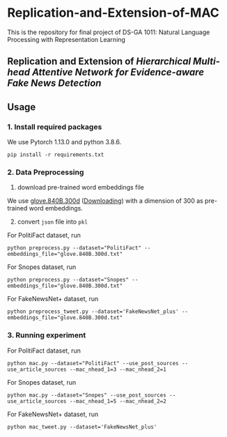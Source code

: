 # Replication-and-Extension-of-MAC
This is the repository for final project of DS-GA 1011: Natural Language Processing with Representation Learning
## Replication and Extension of *Hierarchical Multi-head Attentive Network for Evidence-aware Fake News Detection*

## Usage
### 1. Install required packages
We use Pytorch 1.13.0 and python 3.8.6.
```
pip install -r requirements.txt
```
### 2. Data Preprocessing
1. download pre-trained word embeddings file

We use [glove.840B.300d](https://github.com/stanfordnlp/GloVe) ([Downloading](https://huggingface.co/stanfordnlp/glove/resolve/main/glove.840B.300d.zip)) with a dimension of 300 as pre-trained word embeddings.

2. convert `json` file into `pkl`

For PolitiFact dataset, run
```
python preprocess.py --dataset="PolitiFact" --embeddings_file="glove.840B.300d.txt"
```

For Snopes dataset, run
```
python preprocess.py --dataset="Snopes" --embeddings_file="glove.840B.300d.txt"
```

For FakeNewsNet+ dataset, run
```
python preprocess_tweet.py --dataset='FakeNewsNet_plus' --embeddings_file="glove.840B.300d.txt"
```

### 3. Running experiment
For PolitiFact dataset, run
```
python mac.py --dataset="PolitiFact" --use_post_sources --use_article_sources --mac_nhead_1=3 --mac_nhead_2=1
```

For Snopes dataset, run
```
python mac.py --dataset="Snopes" --use_post_sources --use_article_sources --mac_nhead_1=5 --mac_nhead_2=2
```

For FakeNewsNet+ dataset, run
```
python mac_tweet.py --dataset='FakeNewsNet_plus'
```
